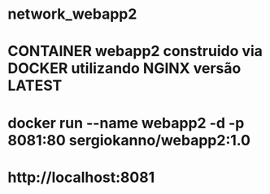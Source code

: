# network_webapp2

# CONTAINER webapp2 construido via DOCKER utilizando NGINX versão LATEST

# docker run --name webapp2 -d -p 8081:80 sergiokanno/webapp2:1.0

# http://localhost:8081
